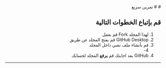 <div dir = "rtl">
# # تمرين سريع

##  قم بإتباع الخطوات التالية

1. لهذا المجلد Fork قم بعمل
2. GitHub Desktop قم بفتح المجلد عن طريق  
3. قم بأنشاء ملف نصي داخل المجلد  
4- 
4. GitHub بعد اجابتك قم **برفع** المجلد لحسابك 
-------------------
</div>
